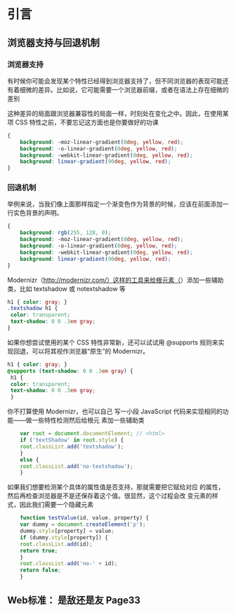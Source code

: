 # 引言
## 浏览器支持与回退机制
### 浏览器支持
有时候你可能会发现某个特性已经得到浏览器支持了，但不同浏览器的表现可能还有着细微的差异。比如说，它可能需要一个浏览器前缀，或者在语法上存在细微的差别

这种差异的局面跟浏览器兼容性的局面一样，时刻处在变化之中。因此，在使用某项 CSS 特性之前，不要忘记这方面也是你要做好的功课
```css
{
    background: -moz-linear-gradient(0deg, yellow, red);
    background: -o-linear-gradient(0deg, yellow, red);
    background: -webkit-linear-gradient(0deg, yellow, red);
    background: linear-gradient(90deg, yellow, red);
}
```

### 回退机制
举例来说，当我们像上面那样指定一个渐变色作为背景的时候，应该在前面添加一行实色背景的声明。

```css
{
    background: rgb(255, 128, 0);
    background: -moz-linear-gradient(0deg, yellow, red);
    background: -o-linear-gradient(0deg, yellow, red);
    background: -webkit-linear-gradient(0deg, yellow, red);
    background: linear-gradient(90deg, yellow, red);
}
```

Modernizr（http://modernizr.com/）这样的工具来给根元素（<html>）添加一些辅助类，比如 textshadow 或 notextshadow 等

```css
h1 { color: gray; }
.textshadow h1 {
 color: transparent;
 text-shadow: 0 0 .3em gray;
}
```

如果你想尝试使用的某个 CSS 特性非常新，还可以试试用 @supports
规则来实现回退，可以将其视作浏览器“原生”的 Modernizr。
```css
h1 { color: gray; }
@supports (text-shadow: 0 0 .3em gray) {
 h1 {
 color: transparent;
 text-shadow: 0 0 .3em gray;
 }
```

你不打算使用 Modernizr，也可以自己
写一小段 JavaScript 代码来实现相同的功能——做一些特性检测然后给根元
素加一些辅助类
```js
    var root = document.documentElement; // <html>
    if ('textShadow' in root.style) {
    root.classList.add('textshadow');
    }
    else {
    root.classList.add('no-textshadow');
    }
```
如果我们想要检测某个具体的属性值是否支持，那就需要把它赋给对应
的属性，然后再检查浏览器是不是还保存着这个值。很显然，这个过程会改
变元素的样式，因此我们需要一个隐藏元素
```js
    function testValue(id, value, property) {
    var dummy = document.createElement('p');
    dummy.style[property] = value;
    if (dummy.style[property]) {
    root.classList.add(id);
    return true;
    }
    root.classList.add('no-' + id);
    return false;
    }
```


## Web标准： 是敌还是友  Page33
